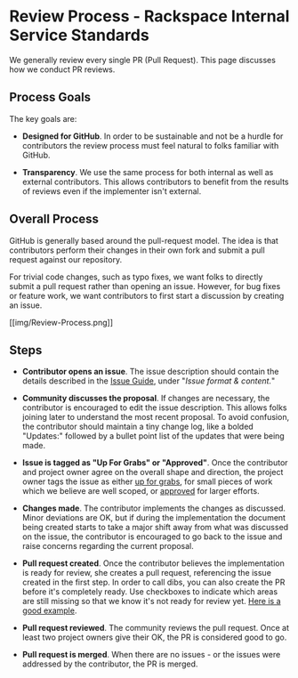 # Review Process - Rackspace Internal Service Standards

We generally review every single PR (Pull Request). This page discusses how we conduct PR reviews.

## Process Goals

The key goals are:

* **Designed for GitHub**. In order to be sustainable and not be a hurdle for contributors the review process must feel natural to folks familiar with GitHub.

* **Transparency**. We use the same process for both internal as well as external contributors. This allows contributors to benefit from the results of reviews even if the implementer isn't external.

## Overall Process

GitHub is generally based around the pull-request model. The idea is that contributors perform their changes in their own fork and submit a pull request against our repository.

For trivial code changes, such as typo fixes, we want folks to directly submit a pull request rather than opening an issue. However, for bug fixes or feature work, we want contributors to first start a discussion by creating an issue.

[[img/Review-Process.png]]

## Steps

* **Contributor opens an issue**. The issue description should contain the details described in the [Issue Guide](Issue-Guide.md), under "*Issue format & content.*"

* **Community discusses the proposal**. If changes are necessary, the contributor is encouraged to edit the issue description. This allows folks joining later to understand the most recent proposal. To avoid confusion, the contributor should maintain a tiny change log, like a bolded "Updates:" followed by a bullet point list of the updates that were being made.

* **Issue is tagged as "Up For Grabs" or "Approved"**. Once the contributor and project owner agree on the overall shape and direction, the project owner tags the issue as either [up for grabs](https://github.com/rackerlabs/riss/labels/up-for-grabs), for small pieces of work which we believe are well scoped, or [approved](https://github.com/rackerlabs/riss/labels/approved) for larger efforts.

* **Changes made**. The contributor implements the changes as discussed. Minor deviations are OK, but if during the implementation the document being created starts to take a major shift away from what was discussed on the issue, the contributor is encouraged to go back to the issue and raise concerns regarding the current proposal.

* **Pull request created**. Once the contributor believes the implementation is ready for review, she creates a pull request, referencing the issue created in the first step. In order to call dibs, you can also create the PR before it's completely ready. Use checkboxes to indicate which areas are still missing so that we know it's not ready for review yet. [Here is a good example](https://github.com/dotnet/corefx/pull/316).

* **Pull request reviewed**. The community reviews the pull request. Once at least two project owners give their OK, the PR is considered good to go.

* **Pull request is merged**. When there are no issues - or the issues were addressed by the contributor, the PR is merged.
